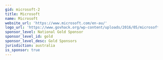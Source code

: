 ```yaml
---
gid: microsoft-2
title: Microsoft
name: Microsoft
website_url: 'https://www.microsoft.com/en-au/'
logo_url: 'https://www.govhack.org/wp-content/uploads/2016/05/microsoft.png'
sponsor_level: National Gold Sponsor
sponsor_level_id: gold
sponsor_level_desc: Gold Sponsors
jurisdiction: australia
is_sponsor: true
---
```

